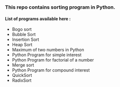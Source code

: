 ### This repo contains sorting program in Python.
#### List of programs available here :
 - Bogo sort
 - Bubble Sort
 - Insertion Sort
 - Heap Sort
 - Maximum of two numbers in Python
 - Python Program for simple interest
 - Python Program for factorial of a number
 - Merge sort
 - Python Program for compound interest
 - QuickSort
 - RadixSort

